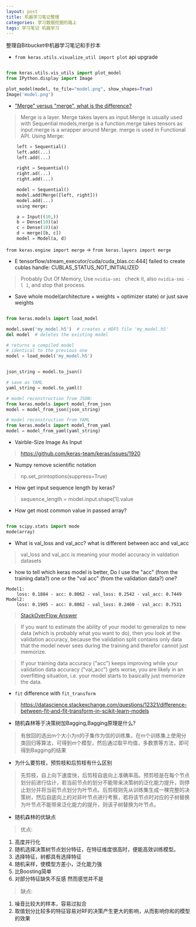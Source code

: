 ```yaml
---
layout: post
title: 机器学习笔记整理
categories: 学习数据挖掘的路上
tags: 学习笔记 机器学习
---
```


整理自Bitbucket中机器学习笔记和手抄本


* `from keras.utils.visualize_util import plot` api upgrade
> 

```python 

from keras.utils.vis_utils import plot_model
from IPython.display import Image

plot_model(model, to_file="model.png", show_shapes=True)
Image('model.png')

```

* ["Merge" versus "merge", what is the difference?](https://github.com/keras-team/keras/issues/3921)

>   Merge is a layer. Merge takes layers as input.Merge is usually used with Sequential models,merge is a function.merge takes tensors as input.merge is a wrapper around Merge. merge is used in Functional API. Using Merge:

```python
    left = Sequential()
    left.add(...)
    left.add(...)

    right = Sequential()
    right.ad(...)
    right.add(...)

    model = Sequential()
    model.add(Merge([left, right]))
    model.add(...)
    using merge:

    a = Input((10,))
    b = Dense(10)(a)
    c = Dense(10)(a)
    d = merge([b, c])
    model = Model(a, d)
```

`from keras.engine import merge` -> `from keras.layers import merge` 

* E tensorflow/stream_executor/cuda/cuda_blas.cc:444] failed to create cublas handle: CUBLAS_STATUS_NOT_INITIALIZED

> Probably Out Of Memory, Use `nvidia-smi ` check it, also `nvidia-smi -l 1`, and stop that process.

* Save whole model(architecture + weights + optimizer state) or just save weights
 
> 

```python

from keras.models import load_model

model.save('my_model.h5')  # creates a HDF5 file 'my_model.h5'
del model  # deletes the existing model

# returns a compiled model
# identical to the previous one
model = load_model('my_model.h5')

```

```python

json_string = model.to_json()

# save as YAML
yaml_string = model.to_yaml()

# model reconstruction from JSON:
from keras.models import model_from_json
model = model_from_json(json_string)

# model reconstruction from YAML
from keras.models import model_from_yaml
model = model_from_yaml(yaml_string)

```

* Vairble-Size Image As Input

> https://github.com/keras-team/keras/issues/1920

* Numpy remove scientific notation

> np.set_printoptions(suppress=True)

* How get input sequence length by keras?

> sequence_length = model.input.shape[1].value

* How get most common value in passed array?

> 

```python

from scipy.stats import mode
mode(array)

```

* What is val_loss and val_acc? what is different between acc and val_acc
> val_loss and val_acc is meaning your model accuracy in valdation datasets

* how to tell which keras model is better, Do I use the "acc" (from the training data?) one or the "val acc" (from the validation data?) one?

> 

```
Model1: 
    loss: 0.1884 - acc: 0.8062 - val_loss: 0.2542 - val_acc: 0.7449
Model2:
    loss: 0.1905 - acc: 0.8062 - val_loss: 0.2460 - val_acc: 0.7531
```

> [StackOverFlow Answer](https://stackoverflow.com/questions/34702041/how-to-tell-which-keras-model-is-better?utm_medium=organic&utm_source=google_rich_qa&utm_campaign=google_rich_qa)

> If you want to estimate the ability of your model to generalize to new data (which is probably what you want to do), then you look at the validation accuracy, because the validation split contains only data that the model never sees during the training and therefor cannot just memorize.

> If your training data accuracy ("acc") keeps improving while your validation data accuracy ("val_acc") gets worse, you are likely in an overfitting situation, i.e. your model starts to basically just memorize the data.

* `fit` difference with `fit_transform`
> https://datascience.stackexchange.com/questions/12321/difference-between-fit-and-fit-transform-in-scikit-learn-models

* 随机森林等于决策树加Bagging,Bagging原理是什么?
> 有放回的选出m个大小为n的子集作为信的训练集，在m个训练集上使用分类回归等算法，可得到m个模型，然后通过取平均值，多数票等方法，即可得到Bagging的结果

* 为什么要剪枝，预剪枝和后剪枝有什么区别
> 先剪枝，自上向下速度快，后剪枝自底向上准确率高。预剪枝是在每个节点划分前进行估计，若当前节点的划分不能带来决策树的泛化能力提升，则停止划分并将当前节点划分为叶节点。后剪枝则先从训练集生成一棵完整的决策树，然后自底向上的对非叶节点进行考察，若将该节点时对应的子树替换为叶节点不能带来泛化能力的提升，则该子树替换为叶节点。

* 随机森林的优缺点
> 优点:
1. 高度并行化
2. 随机选择决策树节点划分特征，在特征维度很高时，便能高效训练模型。
3. 选择特征，树都具有选择特征
4. 随机采样，使模型方差小，泛化能力强
5. 比Boosting简单
6. 对部分特征缺失不反感 然而感觉并不是

> 缺点:
1. 噪音比较大的样本，容易过拟合
2. 取值划分比较多的特征容易对RF的决策产生更大的影响，从而影响你和的模型的效果


<!-- * Loss是不是可以大于1, 值为多少时比较好? -->

